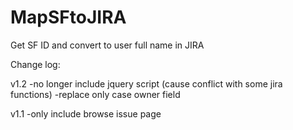 # MapSFtoJIRA
Get SF ID and convert to user full name in JIRA

Change log:

v1.2
-no longer include jquery script (cause conflict with some jira functions)
-replace only case owner field 

v1.1
-only include browse issue page

